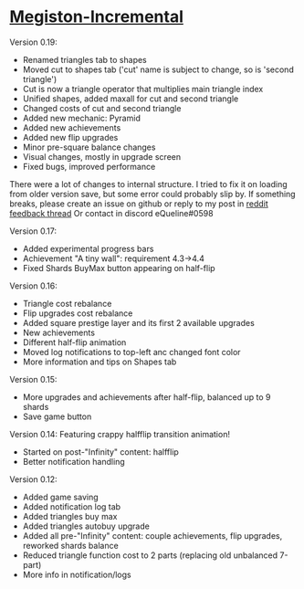 # [Megiston-Incremental](https://equeline.github.io/Megiston-Incremental)

Version 0.19:
 - Renamed triangles tab to shapes
 - Moved cut to shapes tab ('cut' name is subject to change, so is 'second triangle')
 - Cut is now a triangle operator that multiplies main triangle index
 - Unified shapes, added maxall for cut and second triangle
 - Changed costs of cut and second triangle
 - Added new mechanic: Pyramid
 - Added new achievements
 - Added new flip upgrades
 - Minor pre-square balance changes
 - Visual changes, mostly in upgrade screen
 - Fixed bugs, improved performance
 
There were a lot of changes to internal structure. I tried to fix it on loading from older version save, but some error could probably slip by. 
If something breaks, please create an issue on github or reply to my post in [reddit feedback thread](https://www.reddit.com/r/incremental_games/comments/idm056/feedback_friday_20200821/)
Or contact in discord eQueline#0598


Version 0.17:
 - Added experimental progress bars
 - Achievement "A tiny wall": requirement 4.3->4.4
 - Fixed Shards BuyMax button appearing on half-flip


Version 0.16:
 - Triangle cost rebalance
 - Flip upgrades cost rebalance
 - Added square prestige layer and its first 2 available upgrades
 - New achievements
 - Different half-flip animation
 - Moved log notifications to top-left anc changed font color
 - More information and tips on Shapes tab


Version 0.15:
 - More upgrades and achievements after half-flip, balanced up to 9 shards
 - Save game button


Version 0.14:
Featuring crappy halfflip transition animation!
 - Started on post-"Infinity" content: halfflip
 - Better notification handling


Version 0.12:
 - Added game saving
 - Added notification log tab
 - Added triangles buy max
 - Added triangles autobuy upgrade
 - Added all pre-"Infinity" content: couple achievements, flip upgrades, reworked shards balance
 - Reduced triangle function cost to 2 parts (replacing old unbalanced 7-part)
 - More info in notification/logs
